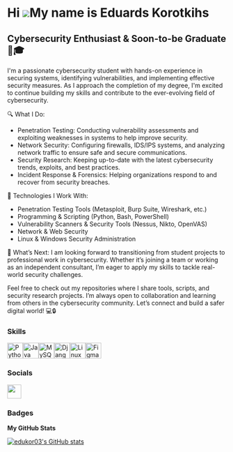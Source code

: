 Hi ![](https://user-images.githubusercontent.com/18350557/176309783-0785949b-9127-417c-8b55-ab5a4333674e.gif)My name is Eduards Korotkihs
=========================================================================================================================================

Cybersecurity Enthusiast & Soon-to-be Graduate 🔐🎓
----------------------

I'm a passionate cybersecurity student with hands-on experience in securing systems, identifying vulnerabilities, and implementing effective security measures. As I approach the completion of my degree, I'm excited to continue building my skills and contribute to the ever-evolving field of cybersecurity.

🔍 What I Do:
- Penetration Testing: Conducting vulnerability assessments and exploiting weaknesses in systems to help improve security.
- Network Security: Configuring firewalls, IDS/IPS systems, and analyzing network traffic to ensure safe and secure communications.
- Security Research: Keeping up-to-date with the latest cybersecurity trends, exploits, and best practices.
- Incident Response & Forensics: Helping organizations respond to and recover from security breaches.

🔧 Technologies I Work With:
- Penetration Testing Tools (Metasploit, Burp Suite, Wireshark, etc.)
- Programming & Scripting (Python, Bash, PowerShell)
- Vulnerability Scanners & Security Tools (Nessus, Nikto, OpenVAS)
- Network & Web Security
- Linux & Windows Security Administration

🚀 What’s Next: I am looking forward to transitioning from student projects to professional work in cybersecurity. Whether it’s joining a team or working as an independent consultant, I’m eager to apply my skills to tackle real-world security challenges.

Feel free to check out my repositories where I share tools, scripts, and security research projects. I’m always open to collaboration and learning from others in the cybersecurity community. Let’s connect and build a safer digital world! 💻🔒

### Skills


<p align="left">
<a href="https://www.python.org/" target="_blank" rel="noreferrer"><img src="https://raw.githubusercontent.com/danielcranney/readme-generator/main/public/icons/skills/python-colored.svg" width="36" height="36" alt="Python" /></a><a href="https://www.oracle.com/java/" target="_blank" rel="noreferrer"><img src="https://raw.githubusercontent.com/danielcranney/readme-generator/main/public/icons/skills/java-colored.svg" width="36" height="36" alt="Java" /></a><a href="https://www.mysql.com/" target="_blank" rel="noreferrer"><img src="https://raw.githubusercontent.com/danielcranney/readme-generator/main/public/icons/skills/mysql-colored.svg" width="36" height="36" alt="MySQL" /></a><a href="https://www.djangoproject.com/" target="_blank" rel="noreferrer"><img src="https://raw.githubusercontent.com/danielcranney/readme-generator/main/public/icons/skills/django-colored.svg" width="36" height="36" alt="Django" /></a><a href="https://www.linux.org" target="_blank" rel="noreferrer"><img src="https://raw.githubusercontent.com/danielcranney/readme-generator/main/public/icons/skills/linux-colored.svg" width="36" height="36" alt="Linux" /></a><a href="https://www.figma.com/" target="_blank" rel="noreferrer"><img src="https://raw.githubusercontent.com/danielcranney/readme-generator/main/public/icons/skills/figma-colored.svg" width="36" height="36" alt="Figma" /></a>
</p>


### Socials

<p align="left"> <a href="https://www.github.com/edukor03" target="_blank" rel="noreferrer"> <picture> <source media="(prefers-color-scheme: dark)" srcset="https://raw.githubusercontent.com/danielcranney/readme-generator/main/public/icons/socials/github-dark.svg" /> <source media="(prefers-color-scheme: light)" srcset="https://raw.githubusercontent.com/danielcranney/readme-generator/main/public/icons/socials/github.svg" /> <img src="https://raw.githubusercontent.com/danielcranney/readme-generator/main/public/icons/socials/github.svg" width="32" height="32" /> </picture> </a></p>

### Badges

<b>My GitHub Stats</b>

<a href="http://www.github.com/edukor03"><img src="https://github-readme-stats.vercel.app/api?username=edukor03&show_icons=true&hide=&count_private=true&title_color=0891b2&text_color=ffffff&icon_color=0891b2&bg_color=1c1917&hide_border=true&show_icons=true" alt="edukor03's GitHub stats" /></a>
